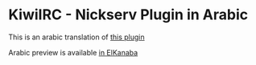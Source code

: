 # KiwiIRC -  Nickserv Plugin in Arabic

This is an arabic translation of [this plugin](https://github.com/Gond0r/kiwiirc-plugin-nickserv-v2-en/)

Arabic preview is available [in ElKanaba](https://elkanaba.com/wchatar)
